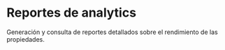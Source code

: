 # Reportes de analytics

Generación y consulta de reportes detallados sobre el rendimiento de las propiedades.
